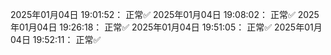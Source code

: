2025年01月04日 19:01:52： 正常✅
2025年01月04日 19:08:02： 正常✅
2025年01月04日 19:26:18： 正常✅
2025年01月04日 19:51:05： 正常✅
2025年01月04日 19:52:11： 正常✅
